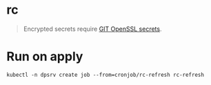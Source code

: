 # rc
> Encrypted secrets require [GIT OpenSSL secrets](https://github.com/maxfortun/git-openssl-secrets).

# Run on apply
```
kubectl -n dpsrv create job --from=cronjob/rc-refresh rc-refresh
```
